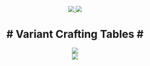 <p align="center">
<a href="https://www.curseforge.com/minecraft/mc-mods/variant-crafting-tables-fabric"><img src="https://cf.way2muchnoise.eu/full_variant-crafting-tables-fabric_downloads.svg">
 <img src="http://cf.way2muchnoise.eu/versions/variant-crafting-tables-fabric.svg"></a>
 </p>

<h1 align="center"># Variant Crafting Tables #</h1>
<p align="center">
<img src="https://user-images.githubusercontent.com/7688001/152424687-62d343e2-e8cf-4102-be30-0fbb9bebabfb.png">
<br>
<img src="https://user-images.githubusercontent.com/7688001/152424653-66e7e77d-cc79-4524-9f3d-75198296c57f.png">
 </p>


